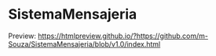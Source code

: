 # SistemaMensajeria
Preview:
https://htmlpreview.github.io/?https://github.com/m-Souza/SistemaMensajeria/blob/v1.0/index.html
